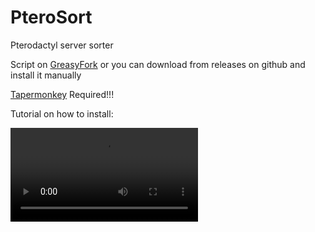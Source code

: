# PteroSort
Pterodactyl server sorter

Script on [GreasyFork](https://greasyfork.org/cs/scripts/528298-pterosort) or you can download from releases on github and install it manually

[Tapermonkey](https://www.tampermonkey.net/) Required!!!


Tutorial on how to install:

<video src="https://github.com/user-attachments/assets/b2d162cc-5c01-4f0f-8a79-1d33f314ec4c"></video>




